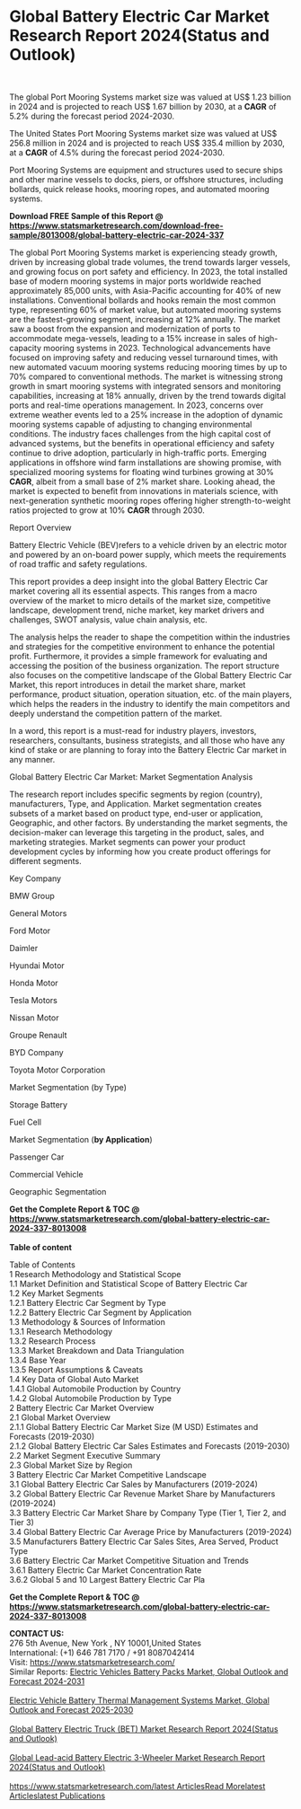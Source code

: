 <h1>Global Battery Electric Car Market Research Report 2024(Status and Outlook)</h1><br/><p>The global Port Mooring Systems market size was valued at US$ 1.23 billion in 2024 and is projected to reach US$ 1.67 billion by 2030, at a <strong>CAGR</strong> of 5.2% during the forecast period 2024-2030.</p><p>The United States Port Mooring Systems market size was valued at US$ 256.8 million in 2024 and is projected to reach US$ 335.4 million by 2030, at a <strong>CAGR</strong> of 4.5% during the forecast period 2024-2030.</p><p>Port Mooring Systems are equipment and structures used to secure ships and other marine vessels to docks, piers, or offshore structures, including bollards, quick release hooks, mooring ropes, and automated mooring systems.</p><p><strong>Download FREE Sample of this Report @ <a href="https://www.statsmarketresearch.com/download-free-sample/8013008/global-battery-electric-car-2024-337">https://www.statsmarketresearch.com/download-free-sample/8013008/global-battery-electric-car-2024-337</a></strong></p><p>The global Port Mooring Systems market is experiencing steady growth, driven by increasing global trade volumes, the trend towards larger vessels, and growing focus on port safety and efficiency. In 2023, the total installed base of modern mooring systems in major ports worldwide reached approximately 85,000 units, with Asia-Pacific accounting for 40% of new installations. Conventional bollards and hooks remain the most common type, representing 60% of market value, but automated mooring systems are the fastest-growing segment, increasing at 12% annually. The market saw a boost from the expansion and modernization of ports to accommodate mega-vessels, leading to a 15% increase in sales of high-capacity mooring systems in 2023. Technological advancements have focused on improving safety and reducing vessel turnaround times, with new automated vacuum mooring systems reducing mooring times by up to 70% compared to conventional methods. The market is witnessing strong growth in smart mooring systems with integrated sensors and monitoring capabilities, increasing at 18% annually, driven by the trend towards digital ports and real-time operations management. In 2023, concerns over extreme weather events led to a 25% increase in the adoption of dynamic mooring systems capable of adjusting to changing environmental conditions. The industry faces challenges from the high capital cost of advanced systems, but the benefits in operational efficiency and safety continue to drive adoption, particularly in high-traffic ports. Emerging applications in offshore wind farm installations are showing promise, with specialized mooring systems for floating wind turbines growing at 30% <strong>CAGR</strong>, albeit from a small base of 2% market share. Looking ahead, the market is expected to benefit from innovations in materials science, with next-generation synthetic mooring ropes offering higher strength-to-weight ratios projected to grow at 10% <strong>CAGR</strong> through 2030.</p><p>Report Overview</p><p>Battery Electric Vehicle (BEV)refers to a vehicle driven by an electric motor and powered by an on-board power supply, which meets the requirements of road traffic and safety regulations.</p><p>This report provides a deep insight into the global Battery Electric Car market covering all its essential aspects. This ranges from a macro overview of the market to micro details of the market size, competitive landscape, development trend, niche market, key market drivers and challenges, SWOT analysis, value chain analysis, etc.</p><p>The analysis helps the reader to shape the competition within the industries and strategies for the competitive environment to enhance the potential profit. Furthermore, it provides a simple framework for evaluating and accessing the position of the business organization. The report structure also focuses on the competitive landscape of the Global Battery Electric Car Market, this report introduces in detail the market share, market performance, product situation, operation situation, etc. of the main players, which helps the readers in the industry to identify the main competitors and deeply understand the competition pattern of the market.</p><p>In a word, this report is a must-read for industry players, investors, researchers, consultants, business strategists, and all those who have any kind of stake or are planning to foray into the Battery Electric Car market in any manner.</p><p>Global Battery Electric Car Market: Market Segmentation Analysis</p><p>The research report includes specific segments by region (country), manufacturers, Type, and Application. Market segmentation creates subsets of a market based on product type, end-user or application, Geographic, and other factors. By understanding the market segments, the decision-maker can leverage this targeting in the product, sales, and marketing strategies. Market segments can power your product development cycles by informing how you create product offerings for different segments.</p><p>Key Company</p><p>BMW Group</p><p>General Motors</p><p>Ford Motor</p><p>Daimler</p><p>Hyundai Motor</p><p>Honda Motor</p><p>Tesla Motors</p><p>Nissan Motor</p><p>Groupe Renault</p><p>BYD Company</p><p>Toyota Motor Corporation</p><p>Market Segmentation (by Type)</p><p>Storage Battery</p><p>Fuel Cell</p><p>Market Segmentation (<strong>by Application</strong>)</p><p>Passenger Car</p><p>Commercial Vehicle</p><p>Geographic Segmentation</p><div><b>Get the Complete Report & TOC @ <a href="https://www.statsmarketresearch.com/global-battery-electric-car-2024-337-8013008">https://www.statsmarketresearch.com/global-battery-electric-car-2024-337-8013008</a></b></div><br><b>Table of content</b><p>Table of Contents<br /> 1 Research Methodology and Statistical Scope<br /> 1.1 Market Definition and Statistical Scope of Battery Electric Car<br /> 1.2 Key Market Segments<br /> 1.2.1 Battery Electric Car Segment by Type<br /> 1.2.2 Battery Electric Car Segment by Application<br /> 1.3 Methodology & Sources of Information<br /> 1.3.1 Research Methodology<br /> 1.3.2 Research Process<br /> 1.3.3 Market Breakdown and Data Triangulation<br /> 1.3.4 Base Year<br /> 1.3.5 Report Assumptions & Caveats<br /> 1.4 Key Data of Global Auto Market<br /> 1.4.1 Global Automobile Production by Country<br /> 1.4.2 Global Automobile Production by Type<br /> 2 Battery Electric Car Market Overview<br /> 2.1 Global Market Overview<br /> 2.1.1 Global Battery Electric Car Market Size (M USD) Estimates and Forecasts (2019-2030)<br /> 2.1.2 Global Battery Electric Car Sales Estimates and Forecasts (2019-2030)<br /> 2.2 Market Segment Executive Summary<br /> 2.3 Global Market Size by Region<br /> 3 Battery Electric Car Market Competitive Landscape<br /> 3.1 Global Battery Electric Car Sales by Manufacturers (2019-2024)<br /> 3.2 Global Battery Electric Car Revenue Market Share by Manufacturers (2019-2024)<br /> 3.3 Battery Electric Car Market Share by Company Type (Tier 1, Tier 2, and Tier 3)<br /> 3.4 Global Battery Electric Car Average Price by Manufacturers (2019-2024)<br /> 3.5 Manufacturers Battery Electric Car Sales Sites, Area Served, Product Type<br /> 3.6 Battery Electric Car Market Competitive Situation and Trends<br /> 3.6.1 Battery Electric Car Market Concentration Rate<br /> 3.6.2 Global 5 and 10 Largest Battery Electric Car Pla<br><div><b>Get the Complete Report & TOC @ <a href="https://www.statsmarketresearch.com/global-battery-electric-car-2024-337-8013008">https://www.statsmarketresearch.com/global-battery-electric-car-2024-337-8013008</a></b></div></p> <b>CONTACT US:</b><br>276 5th Avenue, New York , NY 10001,United States<br>International: (+1) 646 781 7170 / +91 8087042414<br>Visit: <a href="https://www.statsmarketresearch.com/">https://www.statsmarketresearch.com/</a><br>Similar Reports: <a href="https://www.statsmarketresearch.com/global-battery-electric-car-2024-337-8013008">Electric Vehicles Battery Packs Market, Global Outlook and Forecast 2024-2031</a><br/><br/><a href="https://www.statsmarketresearch.com/global-battery-electric-car-2024-337-8013008">Electric Vehicle Battery Thermal Management Systems Market, Global Outlook and Forecast 2025-2030</a><br/><br/><a href="https://www.statsmarketresearch.com/global-battery-electric-car-2024-337-8013008">Global Battery Electric Truck (BET) Market Research Report 2024(Status and Outlook)</a><br/><br/><a href="https://www.statsmarketresearch.com/global-battery-electric-car-2024-337-8013008">Global Lead-acid Battery Electric 3-Wheeler Market Research Report 2024(Status and Outlook)</a><br/><br/><a href="https://gyeongbokgung.com">https://www.statsmarketresearch.com/</a><a href="https://hallyeomaritime.com">latest Articles</a><a href="https://jingwansa.com">Read More</a><a href=https://nguoiviet.jp/">latest Articles</a><a href="https://www.intelmarketresearch.com/">latest Publications</a>